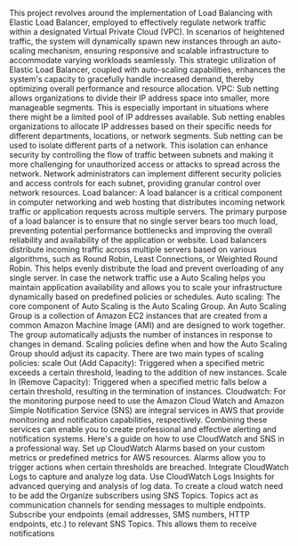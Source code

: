 This project revolves around the implementation of Load Balancing with Elastic Load Balancer, employed to effectively regulate network traffic within a designated Virtual Private Cloud (VPC). In scenarios of heightened traffic, the system will dynamically spawn new instances through an auto-scaling mechanism, ensuring responsive and scalable infrastructure to accommodate varying workloads seamlessly. This strategic utilization of Elastic Load Balancer, coupled with auto-scaling capabilities, enhances the system's capacity to gracefully handle increased demand, thereby optimizing overall performance and resource allocation.
VPC: Sub netting allows organizations to divide their IP address space into smaller, more manageable segments. This is especially important in situations where there might be a limited pool of IP addresses available.
Sub netting enables organizations to allocate IP addresses based on their specific needs for different departments, locations, or network segments.
Sub netting can be used to isolate different parts of a network. This isolation can enhance security by controlling the flow of traffic between subnets and making it more challenging for unauthorized access or attacks to spread across the network.
Network administrators can implement different security policies and access controls for each subnet, providing granular control over network resources.
Load balancer: A load balancer is a critical component in computer networking and web hosting that distributes incoming network traffic or application requests across multiple servers. The primary purpose of a load balancer is to ensure that no single server bears too much load, preventing potential performance bottlenecks and improving the overall reliability and availability of the application or website.
Load balancers distribute incoming traffic across multiple servers based on various algorithms, such as Round Robin, Least Connections, or Weighted Round Robin. This helps evenly distribute the load and prevent overloading of any single server.
In case the network traffic use a  Auto Scaling helps you maintain application availability and allows you to scale your infrastructure dynamically based on predefined policies or schedules.
Auto scaling: The core component of Auto Scaling is the Auto Scaling Group. An Auto Scaling Group is a collection of Amazon EC2 instances that are created from a common Amazon Machine Image (AMI) and are designed to work together. The group automatically adjusts the number of instances in response to changes in demand.
Scaling policies define when and how the Auto Scaling Group should adjust its capacity. There are two main types of scaling policies:
scale Out (Add Capacity): Triggered when a specified metric exceeds a certain threshold, leading to the addition of new instances.
Scale In (Remove Capacity): Triggered when a specified metric falls below a certain threshold, resulting in the termination of instances.
Cloudwatch: For the monitoring purpose need to use the  Amazon Cloud Watch and Amazon Simple Notification Service (SNS) are integral services in AWS that provide monitoring and notification capabilities, respectively. Combining these services can enable you to create professional and effective alerting and notification systems. Here's a guide on how to use CloudWatch and SNS in a professional way.
Set up CloudWatch Alarms based on your custom metrics or predefined metrics for AWS resources. Alarms allow you to trigger actions when certain thresholds are breached.
Integrate CloudWatch Logs to capture and analyze log data. Use CloudWatch Logs Insights for advanced querying and analysis of log data.
To create a cloud watch need to be add the Organize  subscribers using SNS Topics. Topics act as communication channels for sending messages to multiple endpoints.
Subscribe your endpoints (email addresses, SMS numbers, HTTP endpoints, etc.) to relevant SNS Topics. This allows them to receive notifications
